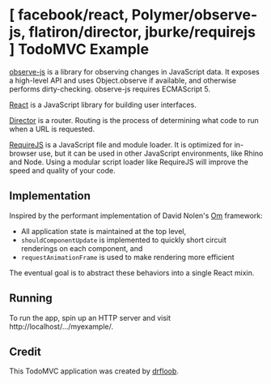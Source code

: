 # [ facebook/react, Polymer/observe-js, flatiron/director, jburke/requirejs ] TodoMVC Example

[observe-js](https://github.com/Polymer/observe-js) is a library for
observing changes in JavaScript data. It exposes a high-level API and
uses Object.observe if available, and otherwise performs
dirty-checking. observe-js requires ECMAScript 5.

[React](https://github.com/facebook/react) is a JavaScript library for
building user interfaces.

[Director](https://github.com/flatiron/director) is a router. Routing
is the process of determining what code to run when a URL is
requested.

[RequireJS](https://github.com/jrburke/requirejs) is a JavaScript file
and module loader. It is optimized for in-browser use, but it can be
used in other JavaScript environments, like Rhino and Node. Using a
modular script loader like RequireJS will improve the speed and
quality of your code.

## Implementation

Inspired by the performant implementation of David Nolen's
[Om](https://github.com/swannodette/om) framework:

 * All application state is maintained at the top level,
 * `shouldComponentUpdate` is implemented to quickly short circuit
   renderings on each component, and
 * `requestAnimationFrame` is used to make rendering more efficient

The eventual goal is to abstract these behaviors into a single React
mixin.


## Running

To run the app, spin up an HTTP server and visit http://localhost/.../myexample/.


## Credit

This TodoMVC application was created by [drfloob](http://drfloob.com).
